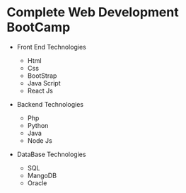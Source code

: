 # Complete Web Development BootCamp

+ Front End Technologies
  + Html
  + Css
  + BootStrap
  + Java Script
  + React Js

+ Backend Technologies
  + Php
  + Python
  + Java
  + Node Js

+ DataBase Technologies
  + SQL
  + MangoDB
  + Oracle

